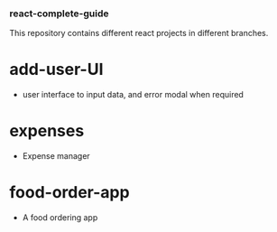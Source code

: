 ### react-complete-guide

This repository contains different react projects in different branches.

# add-user-UI

- user interface to input data, and error modal when required

# expenses

- Expense manager

# food-order-app

- A food ordering app
